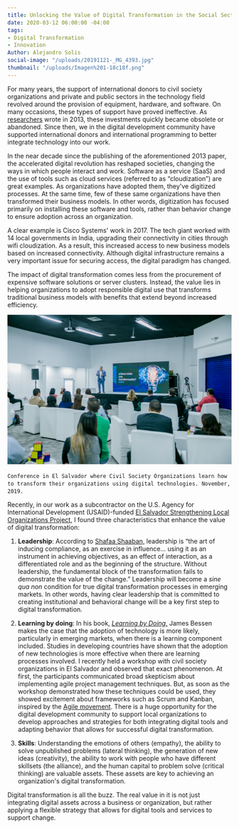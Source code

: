 ```yaml
---
title: Unlocking the Value of Digital Transformation in the Social Sector
date: 2020-03-12 06:00:00 -04:00
tags:
- Digital Transformation
- Innovation
Author: Alejandro Solis
social-image: "/uploads/20191121-_MG_4393.jpg"
thumbnail: "/uploads/Imagen%201-18c18f.png"
---
```


For many years, the support of international donors to civil society organizations and private and public sectors in the technology field revolved around the provision of equipment, hardware, and software. On many occasions, these types of support have proved ineffective. As [researchers](https://www.researchgate.net/publication/261263057_Overcoming_ICT_project_failures_-_A_practical_perspective) wrote in 2013, these investments quickly became obsolete or abandoned. Since then, we in the digital development community have supported international donors and international programming to better integrate technology into our work.

<!--more-->

In the near decade since the publishing of the aforementioned 2013 paper, the accelerated digital revolution has reshaped societies, changing the ways in which people interact and work.  Software as a service (SaaS) and the use of tools such as cloud services (referred to as “cloudization”) are great examples. As organizations have adopted them, they've digitized processes. At the same time, few of these same organizations have then transformed their business models. In other words, digitization has focused primarily on installing these software and tools, rather than behavior change to ensure adoption across an organization.

A clear example is Cisco Systems' work in 2017. The tech giant worked with 14 local governments in India, upgrading their connectivity in cities through wifi cloudization. As a result, this increased access to new business models based on increased connectivity. Although digital infrastructure remains a very important issue for securing access, the digital paradigm has changed.

The impact of digital transformation comes less from the procurement of expensive software solutions or server clusters. Instead, the value lies in helping organizations to adopt responsible digital use that transforms traditional business models with benefits that extend beyond increased efficiency.

![20191121-_MG_4393.jpg](/uploads/20191121-_MG_4393.jpg)

`Conference in El Salvador where Civil Society Organizations learn how to transform their organizations using digital technologies. November, 2019.`


Recently, in our work as a subcontractor on the U.S. Agency for International Development (USAID)-funded [El Salvador Strengthening Local Organizations Project](https://www.ibi-usa.com/el-salvador-local-solutions), I found three characteristics that enhance the value of digital transformation:

1. **Leadership**: According to [Shafaa Shaaban,](http://bue.academia.edu/safaashaban/CurriculumVitae) leadership is “the art of inducing compliance, as an exercise in influence… using it as an instrument in achieving objectives, as an effect of interaction, as a differentiated role and as the beginning of the structure. Without leadership, the fundamental block of the transformation fails to demonstrate the value of the change.” Leadership will become a *sine qua non* condition for true digital transformation processes in emerging markets. In other words, having clear leadership that is committed to creating institutional and behavioral change will be a key first step to digital transformation.

2. **Learning by doing**: In his book, *[Learning by Doing,](https://www.amazon.com/Learning-Doing-Connection-between-Innovation/dp/0300195664)* James Bessen makes the case that the adoption of technology is more likely, particularly in emerging markets, when there is a learning component included. Studies in developing countries have shown that the adoption of new technologies is more effective when there are learning processes involved. I recently held a workshop with civil society organizations in El Salvador and observed that exact phenomenon. At first, the participants communicated broad skepticism about implementing agile project management techniques. But, as soon as the workshop demonstrated how these techniques could be used, they showed excitement about frameworks such as Scrum and Kanban, inspired by the [Agile movement](https://www.ictworks.org/should-the-principles-of-digital-development-be-agile/#.XmaWy6hKiUk). There is a huge opportunity for the digital development community to support local organizations to develop approaches and strategies for both integrating digital tools and adapting behavior that allows for successful digital transformation.

3. **Skills**: Understanding the emotions of others (empathy), the ability to solve unpublished problems (lateral thinking), the generation of new ideas (creativity), the ability to work with people who have different skillsets (the alliance), and the human capital to problem solve (critical thinking) are valuable assets. These assets are key to achieving an organization's digital transformation.

Digital transformation is all the buzz. The real value in it is not just integrating digital assets across a business or organization, but rather applying a flexible strategy that allows for digital tools and services to support change.
